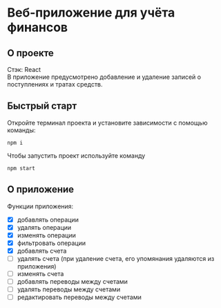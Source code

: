 # Веб-приложение для учёта финансов
## О проекте
Стэк: React
</br>
В приложение предусмотрено добавление и удаление записей о поступлениях и тратах средств. 
## Быстрый старт
Откройте терминал проекта и установите зависимости с помощью команды:
~~~
npm i
~~~
Чтобы запустить проект используйте команду
~~~
npm start
~~~
## О приложение
Функции приложения:
- [x] добавлять операции
- [x] удалять операции
- [x] изменять операции
- [x] фильтровать операции
- [x] добавлять счета
- [ ] удалять счета (при удаление счета, его упомянания удаляются из приложения)
- [ ] изменять счета
- [ ] добавлять переводы между счетами
- [ ] удалять переводы между счетами
- [ ] редактировать переводы между счетами
